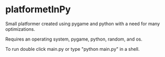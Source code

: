 platformetInPy
==============

Small platformer created using pygame and python with a need for many optimizations.

Requires an operating system, pygame, python, random, and os.

To run double click main.py or type "python main.py" in a shell.